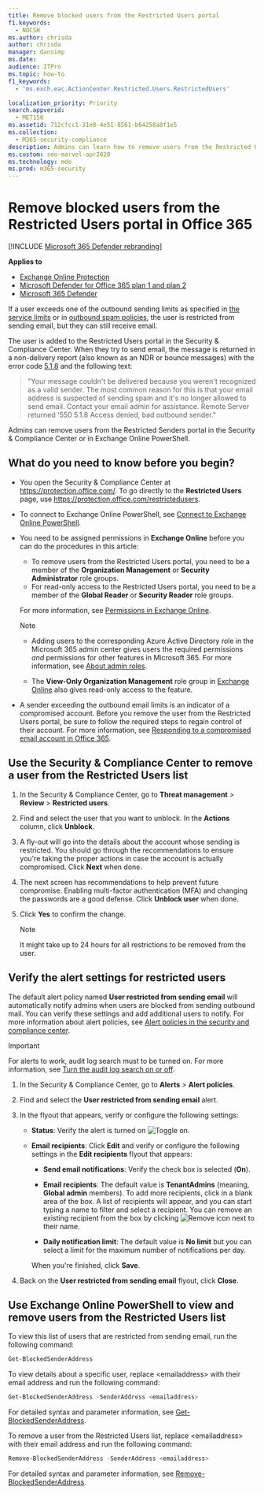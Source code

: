 ```yaml
---
title: Remove blocked users from the Restricted Users portal
f1.keywords: 
  - NOCSH
ms.author: chrisda
author: chrisda
manager: dansimp
ms.date: 
audience: ITPro
ms.topic: how-to
f1_keywords: 
  - 'ms.exch.eac.ActionCenter.Restricted.Users.RestrictedUsers'

localization_priority: Priority
search.appverid: 
  - MET150
ms.assetid: 712cfcc1-31e8-4e51-8561-b64258a8f1e5
ms.collection: 
  - M365-security-compliance
description: Admins can learn how to remove users from the Restricted Users portal in Office 365. Users are added to the Restricted Users portal for sending outbound spam, typically as a result of account compromise.
ms.custom: seo-marvel-apr2020
ms.technology: mdo
ms.prod: m365-security
---
```


# Remove blocked users from the Restricted Users portal in Office 365

[!INCLUDE [Microsoft 365 Defender rebranding](../includes/microsoft-defender-for-office.md)]

**Applies to**
- [Exchange Online Protection](exchange-online-protection-overview.md)
- [Microsoft Defender for Office 365 plan 1 and plan 2](office-365-atp.md)
- [Microsoft 365 Defender](../mtp/microsoft-threat-protection.md)

If a user exceeds one of the outbound sending limits as specified in [the service limits](/office365/servicedescriptions/exchange-online-service-description/exchange-online-limits#sending-limits-across-office-365-options) or in [outbound spam policies](configure-the-outbound-spam-policy.md), the user is restricted from sending email, but they can still receive email.

The user is added to the Restricted Users portal in the Security & Compliance Center. When they try to send email, the message is returned in a non-delivery report (also known as an NDR or bounce messages) with the error code [5.1.8](/Exchange/mail-flow-best-practices/non-delivery-reports-in-exchange-online/fix-error-code-5-1-8-in-exchange-online) and the following text:

> "Your message couldn't be delivered because you weren't recognized as a valid sender. The most common reason for this is that
> your email address is suspected of sending spam and it's no longer allowed to send email.  Contact  your email admin for
> assistance. Remote Server returned '550 5.1.8 Access denied, bad outbound sender."

Admins can remove users from the Restricted Senders portal in the Security & Compliance Center or in Exchange Online PowerShell.

## What do you need to know before you begin?

- You open the Security & Compliance Center at <https://protection.office.com/>. To go directly to the **Restricted Users** page, use <https://protection.office.com/restrictedusers>.

- To connect to Exchange Online PowerShell, see [Connect to Exchange Online PowerShell](/powershell/exchange/connect-to-exchange-online-powershell).

- You need to be assigned permissions in **Exchange Online** before you can do the procedures in this article:
  - To remove users from the Restricted Users portal, you need to be a member of the **Organization Management** or **Security Administrator** role groups.
  - For read-only access to the Restricted Users portal, you need to be a member of the **Global Reader** or **Security Reader** role groups.

  For more information, see [Permissions in Exchange Online](/exchange/permissions-exo/permissions-exo).

  > [!NOTE]
  >
  > - Adding users to the corresponding Azure Active Directory role in the Microsoft 365 admin center gives users the required permissions _and_ permissions for other features in Microsoft 365. For more information, see [About admin roles](../../admin/add-users/about-admin-roles.md).
  >
  > - The **View-Only Organization Management** role group in [Exchange Online](/Exchange/permissions-exo/permissions-exo#role-groups) also gives read-only access to the feature.

- A sender exceeding the outbound email limits is an indicator of a compromised account. Before you remove the user from the Restricted Users portal, be sure to follow the required steps to regain control of their account. For more information, see [Responding to a compromised email account in Office 365](responding-to-a-compromised-email-account.md).

## Use the Security & Compliance Center to remove a user from the Restricted Users list

1. In the Security & Compliance Center, go to **Threat management** \> **Review** \> **Restricted users**.

2. Find and select the user that you want to unblock. In the **Actions** column, click **Unblock**.

3. A fly-out will go into the details about the account whose sending is restricted. You should go through the recommendations to ensure you're taking the proper actions in case the account is actually compromised. Click **Next** when done.

4. The next screen has recommendations to help prevent future compromise. Enabling multi-factor authentication (MFA) and changing the passwords are a good defense. Click **Unblock user** when done.

5. Click **Yes** to confirm the change.

   > [!NOTE]
   > It might take up to 24 hours for all restrictions to be removed from the user.

## Verify the alert settings for restricted users

The default alert policy named **User restricted from sending email** will automatically notify admins when users are blocked from sending outbound mail. You can verify these settings and add additional users to notify. For more information about alert policies, see [Alert policies in the security and compliance center](../../compliance/alert-policies.md).

> [!IMPORTANT]
> For alerts to work, audit log search must to be turned on. For more information, see [Turn the audit log search on or off](../../compliance/turn-audit-log-search-on-or-off.md).

1. In the Security & Compliance Center, go to **Alerts** \> **Alert policies**.

2. Find and select the **User restricted from sending email** alert.

3. In the flyout that appears, verify or configure the following settings:

   - **Status**: Verify the alert is turned on ![Toggle on](../../media/scc-toggle-on.png).

   - **Email recipients**: Click **Edit** and verify or configure the following settings in the **Edit recipients** flyout that appears:

     - **Send email notifications**: Verify the check box is selected (**On**).

     - **Email recipients**: The default value is **TenantAdmins** (meaning, **Global admin** members). To add more recipients, click in a blank area of the box. A list of recipients will appear, and you can start typing a name to filter and select a recipient. You can remove an existing recipient from the box by clicking ![Remove icon](../../media/scc-remove-icon.png) next to their name.

     - **Daily notification limit**: The default value is **No limit** but you can select a limit for the maximum number of notifications per day.

     When you're finished, click **Save**.

4. Back on the **User restricted from sending email** flyout, click **Close**.

## Use Exchange Online PowerShell to view and remove users from the Restricted Users list

To view this list of users that are restricted from sending email, run the following command:

```powershell
Get-BlockedSenderAddress
```

To view details about a specific user, replace \<emailaddress\> with their email address and run the following command:

```powershell
Get-BlockedSenderAddress -SenderAddress <emailaddress>
```

For detailed syntax and parameter information, see [Get-BlockedSenderAddress](/powershell/module/exchange/get-blockedsenderaddress).

To remove a user from the Restricted Users list, replace \<emailaddress\> with their email address and run the following command:

```powershell
Remove-BlockedSenderAddress -SenderAddress <emailaddress>
```

For detailed syntax and parameter information, see [Remove-BlockedSenderAddress](/powershell/module/exchange/remove-blockedsenderaddress).